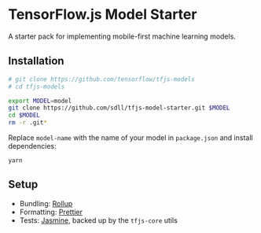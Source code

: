 # TensorFlow.js Model Starter

A starter pack for implementing mobile-first machine learning models.

## Installation

```bash
# git clone https://github.com/tensorflow/tfjs-models
# cd tfjs-models

export MODEL=model
git clone https://github.com/sdll/tfjs-model-starter.git $MODEL
cd $MODEL
rm -r .git*
```

Replace `model-name` with the name of your model in `package.json` and install dependencies:

```shell
yarn
```

## Setup

- Bundling: [Rollup](./rollup.config.js)
- Formatting: [Prettier](./prettier.config.js)
- Tests: [Jasmine](./run_tests.ts), backed up by the `tfjs-core` utils
